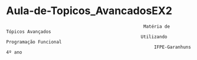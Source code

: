 # Aula-de-Topicos_AvancadosEX2
                                                        Matéria de  Tópicos Avançados 
                                                       Utilizando Programação Funcional
                                                            IFPE-Garanhuns 4º ano
